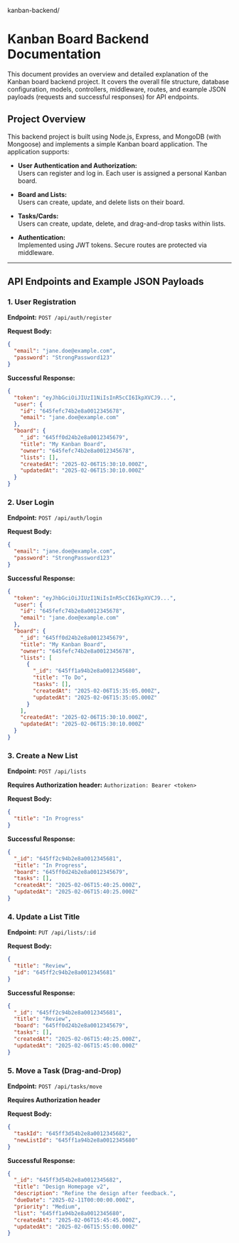 kanban-backend/

# Kanban Board Backend Documentation

This document provides an overview and detailed explanation of the Kanban board backend project. It covers the overall file structure, database configuration, models, controllers, middleware, routes, and example JSON payloads (requests and successful responses) for API endpoints.

## Project Overview

This backend project is built using Node.js, Express, and MongoDB (with Mongoose) and implements a simple Kanban board application. The application supports:

- **User Authentication and Authorization:**  
  Users can register and log in. Each user is assigned a personal Kanban board.
  
- **Board and Lists:**  
  Users can create, update, and delete lists on their board.
  
- **Tasks/Cards:**  
  Users can create, update, delete, and drag-and-drop tasks within lists.
  
- **Authentication:**  
  Implemented using JWT tokens. Secure routes are protected via middleware.

---

## API Endpoints and Example JSON Payloads

### 1. User Registration
**Endpoint:** `POST /api/auth/register`

**Request Body:**
```json
{
  "email": "jane.doe@example.com",
  "password": "StrongPassword123"
}
```

**Successful Response:**
```json
{
  "token": "eyJhbGciOiJIUzI1NiIsInR5cCI6IkpXVCJ9...",
  "user": {
    "id": "645fefc74b2e8a0012345678",
    "email": "jane.doe@example.com"
  },
  "board": {
    "_id": "645ff0d24b2e8a0012345679",
    "title": "My Kanban Board",
    "owner": "645fefc74b2e8a0012345678",
    "lists": [],
    "createdAt": "2025-02-06T15:30:10.000Z",
    "updatedAt": "2025-02-06T15:30:10.000Z"
  }
}
```

### 2. User Login
**Endpoint:** `POST /api/auth/login`

**Request Body:**
```json
{
  "email": "jane.doe@example.com",
  "password": "StrongPassword123"
}
```

**Successful Response:**
```json
{
  "token": "eyJhbGciOiJIUzI1NiIsInR5cCI6IkpXVCJ9...",
  "user": {
    "id": "645fefc74b2e8a0012345678",
    "email": "jane.doe@example.com"
  },
  "board": {
    "_id": "645ff0d24b2e8a0012345679",
    "title": "My Kanban Board",
    "owner": "645fefc74b2e8a0012345678",
    "lists": [
      {
        "_id": "645ff1a94b2e8a0012345680",
        "title": "To Do",
        "tasks": [],
        "createdAt": "2025-02-06T15:35:05.000Z",
        "updatedAt": "2025-02-06T15:35:05.000Z"
      }
    ],
    "createdAt": "2025-02-06T15:30:10.000Z",
    "updatedAt": "2025-02-06T15:30:10.000Z"
  }
}
```

### 3. Create a New List
**Endpoint:** `POST /api/lists`

**Requires Authorization header:** `Authorization: Bearer <token>`

**Request Body:**
```json
{
  "title": "In Progress"
}
```

**Successful Response:**
```json
{
  "_id": "645ff2c94b2e8a0012345681",
  "title": "In Progress",
  "board": "645ff0d24b2e8a0012345679",
  "tasks": [],
  "createdAt": "2025-02-06T15:40:25.000Z",
  "updatedAt": "2025-02-06T15:40:25.000Z"
}
```

### 4. Update a List Title
**Endpoint:** `PUT /api/lists/:id`

**Request Body:**
```json
{
  "title": "Review",
  "id": "645ff2c94b2e8a0012345681"
}
```

**Successful Response:**
```json
{
  "_id": "645ff2c94b2e8a0012345681",
  "title": "Review",
  "board": "645ff0d24b2e8a0012345679",
  "tasks": [],
  "createdAt": "2025-02-06T15:40:25.000Z",
  "updatedAt": "2025-02-06T15:45:00.000Z"
}
```

### 5. Move a Task (Drag-and-Drop)
**Endpoint:** `POST /api/tasks/move`

**Requires Authorization header**

**Request Body:**
```json
{
  "taskId": "645ff3d54b2e8a0012345682",
  "newListId": "645ff1a94b2e8a0012345680"
}
```

**Successful Response:**
```json
{
  "_id": "645ff3d54b2e8a0012345682",
  "title": "Design Homepage v2",
  "description": "Refine the design after feedback.",
  "dueDate": "2025-02-11T00:00:00.000Z",
  "priority": "Medium",
  "list": "645ff1a94b2e8a0012345680",
  "createdAt": "2025-02-06T15:45:45.000Z",
  "updatedAt": "2025-02-06T15:55:00.000Z"
}
```